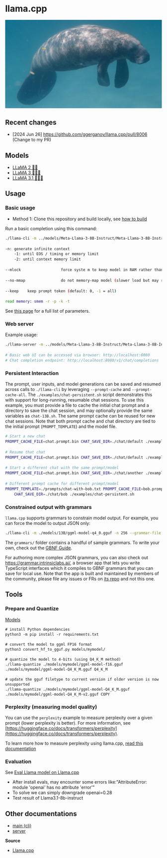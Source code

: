 # llama.cpp

![Manatee](https://github.com/ZJkyle/Cache/blob/main/pexels-koji-kamei-4766707-scaled-e1687878979926-1280x720.jpg)



## Recent changes

- [2024 Jun 26] https://github.com/ggerganov/llama.cpp/pull/8006 (Change to my PR)



## Models

- [LLaMA 2 🦙🦙](https://huggingface.co/meta-llama/Llama-2-7b-chat-hf)
- [LLaMA 3 🦙🦙🦙](https://huggingface.co/meta-llama/Meta-Llama-3-8B)
- [LLaMA 3.1 🦙🦙🦙](https://huggingface.co/meta-llama/Meta-Llama-3.1-8B-Instruct)


## Usage

### Basic usage

- Method 1: Clone this repository and build locally, see [how to build](./docs/build.md)

Run a basic completion using this command:

```bash
./llama-cli -m ../models/Meta-Llama-3-8B-Instruct/Meta-Llama-3-8B-Instruct-Q4_K_M.gguf -p "I believe the meaning of life is" -n -2 -t 12 -c 256 --keep -1

-n: generate infinite context
    -1: until EOS / timing or memory limit
    -2: until context memory limit

--mlock                  force syste m to keep model in RAM rather than swapping or compressing

--no-mmap                do not memory-map model (slower load but may reduce pageouts if not using mlock)  

--keep    keep prompt token (default: 0, -1 = all)

read memory: smem -r -p -k -t
```

See [this page]([./examples/main/README.md](https://github.com/ggerganov/llama.cpp/blob/master/examples/main/README.md)) for a full list of parameters.

### Web server
Example usage:

```bash
./llama-server -m ../models/Meta-Llama-3-8B-Instruct/Meta-Llama-3-8B-Instruct-Q4_K_M.ggu --host 0.0.0.0 --port 8080  -t 12 -c 256 --keep ?

# Basic web UI can be accessed via browser: http://localhost:8080
# Chat completion endpoint: http://localhost:8080/v1/chat/completions
```


### Persistent Interaction

The prompt, user inputs, and model generations can be saved and resumed across calls to `./llama-cli` by leveraging `--prompt-cache` and `--prompt-cache-all`. The `./examples/chat-persistent.sh` script demonstrates this with support for long-running, resumable chat sessions. To use this example, you must provide a file to cache the initial chat prompt and a directory to save the chat session, and may optionally provide the same variables as `chat-13B.sh`. The same prompt cache can be reused for new chat sessions. Note that both prompt cache and chat directory are tied to the initial prompt (`PROMPT_TEMPLATE`) and the model file.

```bash
# Start a new chat
PROMPT_CACHE_FILE=chat.prompt.bin CHAT_SAVE_DIR=./chat/default ./examples/chat-persistent.sh

# Resume that chat
PROMPT_CACHE_FILE=chat.prompt.bin CHAT_SAVE_DIR=./chat/default ./examples/chat-persistent.sh

# Start a different chat with the same prompt/model
PROMPT_CACHE_FILE=chat.prompt.bin CHAT_SAVE_DIR=./chat/another ./examples/chat-persistent.sh

# Different prompt cache for different prompt/model
PROMPT_TEMPLATE=./prompts/chat-with-bob.txt PROMPT_CACHE_FILE=bob.prompt.bin \
    CHAT_SAVE_DIR=./chat/bob ./examples/chat-persistent.sh
```

### Constrained output with grammars

`llama.cpp` supports grammars to constrain model output. For example, you can force the model to output JSON only:

```bash
./llama-cli -m ./models/13B/ggml-model-q4_0.gguf -n 256 --grammar-file grammars/json.gbnf -p 'Request: schedule a call at 8pm; Command:'
```

The `grammars/` folder contains a handful of sample grammars. To write your own, check out the [GBNF Guide](./grammars/README.md).

For authoring more complex JSON grammars, you can also check out https://grammar.intrinsiclabs.ai/, a browser app that lets you write TypeScript interfaces which it compiles to GBNF grammars that you can save for local use. Note that the app is built and maintained by members of the community, please file any issues or FRs on [its repo](http://github.com/intrinsiclabsai/gbnfgen) and not this one.


## Tools

### Prepare and Quantize
[Models](##Models)

```bash=
# install Python dependencies
python3 -m pip install -r requirements.txt

# convert the model to ggml FP16 format
python3 convert_hf_to_gguf.py models/mymodel/

# quantize the model to 4-bits (using Q4_K_M method)
./llama-quantize ./models/mymodel/ggml-model-f16.gguf ./models/mymodel/ggml-model-Q4_K_M.gguf Q4_K_M

# update the gguf filetype to current version if older version is now unsupported
./llama-quantize ./models/mymodel/ggml-model-Q4_K_M.gguf ./models/mymodel/ggml-model-Q4_K_M-v2.gguf COPY
```

### Perplexity (measuring model quality)

You can use the `perplexity` example to measure perplexity over a given prompt (lower perplexity is better).
For more information, see [https://huggingface.co/docs/transformers/perplexity](https://huggingface.co/docs/transformers/perplexity).

To learn more how to measure perplexity using llama.cpp, [read this documentation](./examples/perplexity/README.md)

### Evaluation
See [Eval Llama model on Llama.cpp](https://blog.gopenai.com/how-to-evaluate-local-llms-llama-2-on-a-laptop-with-openai-evals-b1921e104edd)
* After install evals, may encounter some errors like:"AttributeError: module 'openai' has no attribute 'error'"
* To solve we can simply downgrade openai=0.28
* Test result of Llama3.1-8b-instruct

## Other documentations

- [main (cli)](https://github.com/ggerganov/llama.cpp/blob/master/examples/main/README.md)
- [server]([./examples/server/README.md](https://github.com/ggerganov/llama.cpp/blob/master/examples/server/README.md))

**Source**
- [Llama.cpp](https://github.com/ggerganov/llama.cpp)
